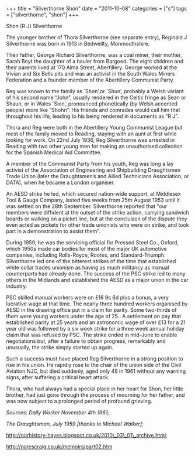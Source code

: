 +++
title = "Silverthorne Shon"
date = "2011-10-08"
categories = ["s"]
tags = ["silverthorne", "shon"]
+++

Shon (R J) Silverthorne

The younger brother of Thora Silverthorne (see separate entry), Reginald J Silverthorne was born in 1913 in Bedwellty, Monmouthshire.

Their father, George Richard Silverthorne, was a coal miner, their mother, Sarah Boyt the daughter of a hauler from Bargoed. The eight children and their parents lived at 170 Alma Street, Abertillery. George worked at the Vivian and Six Bells pits and was an activist in the South Wales Miners Federation and a founder member of the Abertillery Communist Party.

Reg was known to the family as \`Shon’,or \`Shun’, probably a Welsh variant of his second name “John”, usually rendered in the Celtic fringe as Sean or Shaun, or in Wales \`Sion’, pronounced phonetically (by Welsh accented people) more like “Shohn”. His friends and comrades would call him that throughout his life, leading to his being rendered in documents as “R J”.

Thora and Reg were both in the Abertillery Young Communist League but most of the family moved to Reading, staying with an aunt at first while looking for work. On 22nd July 1936, Reg Silverthorne was arrested in Reading with two other young men for making an unauthorised collection for the Spanish Medical Aid Committee.

A member of the Communist Party from his youth, Reg was long a lay activist of the Association of Engineering and Shipbuilding Draughtsmen Trade Union (later the Draughtsmen’s and Allied Technicians Association, or DATA), when he became a London organiser. 

An AESD strike he led, which secured nation-wide support, at Middlesex Tool & Gauge Company, lasted five weeks from 25th August 1953 until it was settled on the 28th September. Silverthorne reported that "our members were diffident at the outset of the strike action, carrying sandwich boards or walking on a picket line, but at the conclusion of the dispute they even acted as pickets for other trade unionists who were on strike, and took part in a demonstration to assist them".

During 1959, he was the servicing official for Pressed Steel Co., Oxford, which 1950s made car bodies for most of the major UK automotive companies, including Rolls-Royce, Rootes, and Standard-Triumph. Silverthorne led one of the bitterest strikes of the time that established white collar trades unionism as having as much militancy as manual counterparts had already done. The success of the PSC strike led to many others in the Midlands and established the AESD as a major union in the car industry.

PSC skilled manual workers were on £16 9s 6d plus a bonus, a very lucrative wage at that time. The nearly three hundred workers organised by AESD in the drawing office put in a claim for parity. Some two-thirds of them were young workers under the age of 25.  A settlement on pay that established parity at 25 years and an astronomic wage of over £13 for a 21 year old was followed by a six week strike for a three week annual holiday claim that was refused by PSC. The strike ended in mid-June to enable negotiations but, after a failure to obtain progress, remarkably and unusually, the strike simply started up again.   

Such a success must have placed Reg Silverthorne in a strong position to rise in his union. He rapidly rose to the chair of the union side of the Civil Aviation NJC, but died suddenly, aged only 48 in 1961 without any warning signs, after suffering a critical heart attack.

Thora, who had always had a special place in her heart for Shon, her little brother, had just gone through the process of mourning for her father, and was now subject to a prolonged period of profound grieving.

_Sources: Daily Worker November 4th 1961;_

_The Draughtsman, July 1959 \[thanks to Michael Walker\];_

http://ourhistory-hayes.blogspot.co.uk/2010\_03\_01\_archive.html;

http://narescraig.co.uk/memoirs/part02.htm
